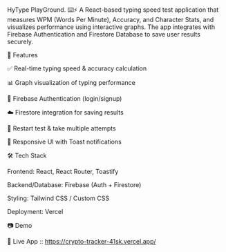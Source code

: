 HyType PlayGround. ⌨️⚡
A React-based typing speed test application that measures WPM (Words Per Minute), Accuracy, and Character Stats, and visualizes performance using interactive graphs. The app integrates with Firebase Authentication and Firestore Database to save user results securely.

🚀 Features

✅ Real-time typing speed & accuracy calculation

📊 Graph visualization of typing performance

🔐 Firebase Authentication (login/signup)

☁️ Firestore integration for saving results

🔄 Restart test & take multiple attempts

🎨 Responsive UI with Toast notifications

🛠️ Tech Stack

Frontend: React, React Router, Toastify

Backend/Database: Firebase (Auth + Firestore)

Styling: Tailwind CSS / Custom CSS

Deployment: Vercel

📷 Demo

🔗 Live App :: https://crypto-tracker-41sk.vercel.app/
